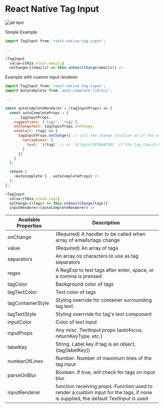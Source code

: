 # React Native Tag Input

![alt text](example.png "Example visual")

Simple Example

```javascript
import TagInput from 'react-native-tag-input';

...

<TagInput
  value={this.state.emails}
  onChange={(emails) => this.onEmailChange(emails)} />
```

Example with custom input renderer

```javascript
import TagInput from 'react-native-tag-input';
import AutoComplete from 'auto-complete-library';

...

const autoCompleteRenderer = (tagInputProps) => {
  const autoCompleteProps = {
    ...tagInputProps,
    suggestions: ['tag1', 'tag2'],
    onChangeText: tagInputProps.onChange,
    onSelect: (tag) => {
      tagInputProps.onChange({ // call the change function as if the user was typing
        nativeEvent: {
          text: `${tag}` // or `${tag}${SEPARATOR}` if the tag should be added after selection
        }
      })
    }
  };

  return (
    <AutoComplete {...autoCompleteProps} />
  );
};

<TagInput
  value={this.state.tags}
  onChange={(tags) => this.onEmailChange(tags)}
  inputRenderer={autoCompleteRenderer} />
```

| Available Properties | Description |
-----------------------|-----------------
| onChange | (Required) A handler to be called when array of emails/tags change |
| value | (Required) An array of tags |
| separators | An array os characters to use as tag separators |
| regex | A RegExp to test tags after enter, space, or a comma is pressed |
| tagColor | Background color of tags |
| tagTextColor | Text color of tags |
| tagContainerStyle | Styling override for container surrounding tag text. |
| tagTextStyle | Styling overrride for tag's text component |
| inputColor | Color of text input |
| inputProps | Any misc. TextInput props (autofocus, returnKeyType, etc.) |
| labelKey | String. Label key if tag is an object, (tag[labelKey]) |
| numberOfLines | Number. Number of maximum lines of the tag input |
| parseOnBlur | Boolean. If true, will check for tags on input blur |
| inputRenderer | function receiving props. Function used to render a custom input for the tags, if none is supplied, the default TextInput is used |
